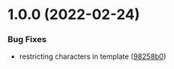 # 1.0.0 (2022-02-24)


### Bug Fixes

* restricting characters in template ([98258b0](https://github.com/newrelic-experimental/nr1-list-view/commit/98258b09a45caabdba3cf6596fb7ea5f906375d1))

